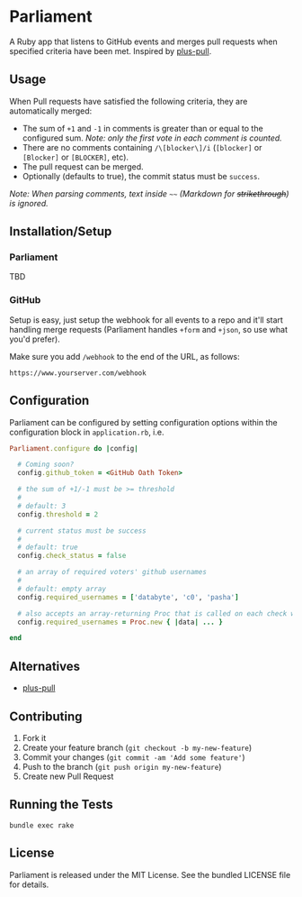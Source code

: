 # Parliament

A Ruby app that listens to GitHub events and merges pull requests when specified criteria have been met. Inspired by [plus-pull](https://github.com/christofdamian/plus-pull).

## Usage

When Pull requests have satisfied the following criteria, they are automatically merged:
* The sum of `+1` and `-1` in comments is greater than or equal to the configured sum. *Note: only the first vote in each comment is counted.*
* There are no comments containing `/\[blocker\]/i` (`[blocker]` or `[Blocker]` or `[BLOCKER]`, etc).
* The pull request can be merged.
* Optionally (defaults to true), the commit status must be `success`.

*Note: When parsing comments, text inside `~~` (Markdown for ~~strikethrough~~) is ignored.*

## Installation/Setup

### Parliament
TBD

### GitHub
Setup is easy, just setup the webhook for all events to a repo and it'll start handling merge requests (Parliament handles `+form` and `+json`, so use what you'd prefer).

Make sure you add `/webhook` to the end of the URL, as follows:

```
https://www.yourserver.com/webhook
```

## Configuration
Parliament can be configured by setting configuration options within the configuration block in `application.rb`, i.e.

```ruby
Parliament.configure do |config|

  # Coming soon?
  config.github_token = <GitHub Oath Token>

  # the sum of +1/-1 must be >= threshold
  #
  # default: 3
  config.threshold = 2

  # current status must be success
  #
  # default: true
  config.check_status = false

  # an array of required voters' github usernames
  #
  # default: empty array
  config.required_usernames = ['databyte', 'c0', 'pasha']

  # also accepts an array-returning Proc that is called on each check with the raw data from the webhook.
  config.required_usernames = Proc.new { |data| ... }

end
```

## Alternatives
* [plus-pull](https://github.com/christofdamian/plus-pull)

## Contributing

1. Fork it
2. Create your feature branch (`git checkout -b my-new-feature`)
3. Commit your changes (`git commit -am 'Add some feature'`)
4. Push to the branch (`git push origin my-new-feature`)
5. Create new Pull Request

## Running the Tests

`bundle exec rake`

## License

Parliament is released under the MIT License. See the bundled LICENSE file for
details.
